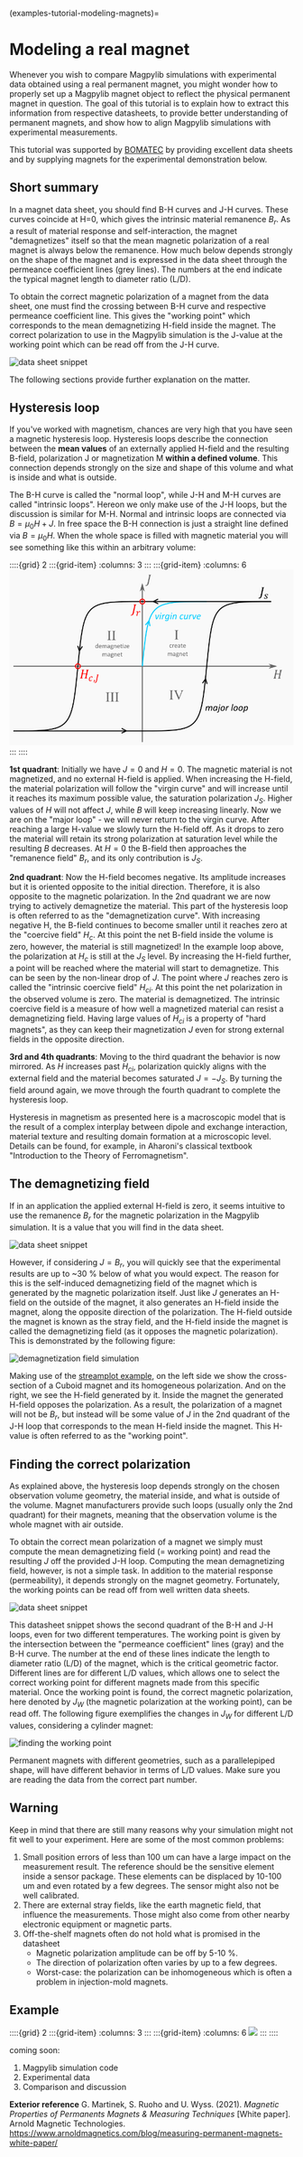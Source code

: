 (examples-tutorial-modeling-magnets)=

# Modeling a real magnet

Whenever you wish to compare Magpylib simulations with experimental data
obtained using a real permanent magnet, you might wonder how to properly set up
a Magpylib magnet object to reflect the physical permanent magnet in question.
The goal of this tutorial is to explain how to extract this information from
respective datasheets, to provide better understanding of permanent magnets, and
show how to align Magpylib simulations with experimental measurements.

This tutorial was supported by [BOMATEC](https://www.bomatec.com/de) by
providing excellent data sheets and by supplying magnets for the experimental
demonstration below.

## Short summary

In a magnet data sheet, you should find B-H curves and J-H curves. These curves
coincide at H=0, which gives the intrinsic material remanence $B_r$. As a result
of material response and self-interaction, the magnet "demagnetizes" itself so
that the mean magnetic polarization of a real magnet is always below the
remanence. How much below depends strongly on the shape of the magnet and is
expressed in the data sheet through the permeance coefficient lines (grey
lines). The numbers at the end indicate the typical magnet length to diameter
ratio (L/D).

To obtain the correct magnetic polarization of a magnet from the data sheet, one
must find the crossing between B-H curve and respective permeance coefficient
line. This gives the "working point" which corresponds to the mean demagnetizing
H-field inside the magnet. The correct polarization to use in the Magpylib
simulation is the J-value at the working point which can be read off from the
J-H curve.

![data sheet snippet](../../../_static/images/examples_tutorial_magnet_datasheet2.png)

The following sections provide further explanation on the matter.

## Hysteresis loop

If you've worked with magnetism, chances are very high that you have seen a
magnetic hysteresis loop. Hysteresis loops describe the connection between the
**mean values** of an externally applied H-field and the resulting B-field,
polarization J or magnetization M **within a defined volume**. This connection
depends strongly on the size and shape of this volume and what is inside and
what is outside.

The B-H curve is called the "normal loop", while J-H and M-H curves are called
"intrinsic loops". Hereon we only make use of the J-H loops, but the discussion
is similar for M-H. Normal and intrinsic loops are connected via
$B = \mu_0 H + J$. In free space the B-H connection is just a straight line
defined via $B = \mu_0 H$. When the whole space is filled with magnetic material
you will see something like this within an arbitrary volume:

::::{grid} 2 :::{grid-item} :columns: 3 ::: :::{grid-item} :columns: 6
![hysteresis loops](../../../_static/images/examples_tutorial_magnet_hysteresis.png)
::: ::::

**1st quadrant**: Initially we have $J=0$ and $H=0$. The magnetic material is
not magnetized, and no external H-field is applied. When increasing the H-field,
the material polarization will follow the "virgin curve" and will increase until
it reaches its maximum possible value, the saturation polarization $J_S$. Higher
values of $H$ will not affect $J$, while $B$ will keep increasing linearly. Now
we are on the "major loop" - we will never return to the virgin curve. After
reaching a large H-value we slowly turn the H-field off. As it drops to zero the
material will retain its strong polarization at saturation level while the
resulting $B$ decreases. At $H = 0$ the B-field then approaches the "remanence
field" $B_r$, and its only contribution is $J_S$.

**2nd quadrant**: Now the H-field becomes negative. Its amplitude increases but
it is oriented opposite to the initial direction. Therefore, it is also opposite
to the magnetic polarization. In the 2nd quadrant we are now trying to actively
demagnetize the material. This part of the hysteresis loop is often referred to
as the "demagnetization curve". With increasing negative H, the B-field
continues to become smaller until it reaches zero at the "coercive field" $H_c$.
At this point the net B-field inside the volume is zero, however, the material
is still magnetized! In the example loop above, the polarization at $H_c$ is
still at the $J_S$ level. By increasing the H-field further, a point will be
reached where the material will start to demagnetize. This can be seen by the
non-linear drop of $J$. The point where $J$ reaches zero is called the
"intrinsic coercive field" $H_{ci}$. At this point the net polarization in the
observed volume is zero. The material is demagnetized. The intrinsic coercive
field is a measure of how well a magnetized material can resist a demagnetizing
field. Having large values of $H_{ci}$ is a property of "hard magnets", as they
can keep their magnetization $J$ even for strong external fields in the opposite
direction.

**3rd and 4th quadrants**: Moving to the third quadrant the behavior is now
mirrored. As $H$ increases past $H_{ci}$, polarization quickly aligns with the
external field and the material becomes saturated $J=-J_S$. By turning the field
around again, we move through the fourth quadrant to complete the hysteresis
loop.

Hysteresis in magnetism as presented here is a macroscopic model that is the
result of a complex interplay between dipole and exchange interaction, material
texture and resulting domain formation at a microscopic level. Details can be
found, for example, in Aharoni's classical textbook "Introduction to the Theory
of Ferromagnetism".

## The demagnetizing field

If in an application the applied external H-field is zero, it seems intuitive to
use the remanence $B_r$ for the magnetic polarization in the Magpylib
simulation. It is a value that you will find in the data sheet.

![data sheet snippet](../../../_static/images/examples_tutorial_magnet_table.png)

However, if considering $J=B_r$, you will quickly see that the experimental
results are up to ~30 % below of what you would expect. The reason for this is
the self-induced demagnetizing field of the magnet which is generated by the
magnetic polarization itself. Just like $J$ generates an H-field on the outside
of the magnet, it also generates an H-field inside the magnet, along the
opposite direction of the polarization. The H-field outside the magnet is known
as the stray field, and the H-field inside the magnet is called the
demagnetizing field (as it opposes the magnetic polarization). This is
demonstrated by the following figure:

![demagnetization field simulation](../../../_static/images/examples_tutorial_magnet_fieldcomparison.png)

Making use of the [streamplot example](examples-vis-mpl-streamplot), on the left
side we show the cross-section of a Cuboid magnet and its homogeneous
polarization. And on the right, we see the H-field generated by it. Inside the
magnet the generated H-field opposes the polarization. As a result, the
polarization of a magnet will not be $B_r$, but instead will be some value of
$J$ in the 2nd quadrant of the J-H loop that corresponds to the mean H-field
inside the magnet. This H-value is often referred to as the "working point".

## Finding the correct polarization

As explained above, the hysteresis loop depends strongly on the chosen
observation volume geometry, the material inside, and what is outside of the
volume. Magnet manufacturers provide such loops (usually only the 2nd quadrant)
for their magnets, meaning that the observation volume is the whole magnet with
air outside.

To obtain the correct mean polarization of a magnet we simply must compute the
mean demagnetizing field (= working point) and read the resulting $J$ off the
provided J-H loop. Computing the mean demagnetizing field, however, is not a
simple task. In addition to the material response (permeability), it depends
strongly on the magnet geometry. Fortunately, the working points can be read off
from well written data sheets.

![data sheet snippet](../../../_static/images/examples_tutorial_magnet_datasheet.png)

This datasheet snippet shows the second quadrant of the B-H and J-H loops, even
for two different temperatures. The working point is given by the intersection
between the "permeance coefficient" lines (gray) and the B-H curve. The number
at the end of these lines indicate the length to diameter ratio (L/D) of the
magnet, which is the critical geometric factor. Different lines are for
different L/D values, which allows one to select the correct working point for
different magnets made from this specific material. Once the working point is
found, the correct magnetic polarization, here denoted by $J_W$ (the magnetic
polarization at the working point), can be read off. The following figure
exemplifies the changes in $J_W$ for different L/D values, considering a
cylinder magnet:

![finding the working point](../../../_static/images/examples_tutorial_magnet_LDratio.png)

Permanent magnets with different geometries, such as a parallelepiped shape,
will have different behavior in terms of L/D values. Make sure you are reading
the data from the correct part number.

## Warning

Keep in mind that there are still many reasons why your simulation might not fit
well to your experiment. Here are some of the most common problems:

1. Small position errors of less than 100 um can have a large impact on the
   measurement result. The reference should be the sensitive element inside a
   sensor package. These elements can be displaced by 10-100 um and even rotated
   by a few degrees. The sensor might also not be well calibrated.
2. There are external stray fields, like the earth magnetic field, that
   influence the measurements. Those might also come from other nearby
   electronic equipment or magnetic parts.
3. Off-the-shelf magnets often do not hold what is promised in the datasheet
   - Magnetic polarization amplitude can be off by 5-10 %.
   - The direction of polarization often varies by up to a few degrees.
   - Worst-case: the polarization can be inhomogeneous which is often a problem
     in injection-mold magnets.

## Example

::::{grid} 2 :::{grid-item} :columns: 3 ::: :::{grid-item} :columns: 6
![](../../../_static/images/examples_icon_WIP.png) ::: ::::

coming soon:

1. Magpylib simulation code
2. Experimental data
3. Comparison and discussion

**Exterior reference**
G. Martinek, S. Ruoho and U. Wyss. (2021). *Magnetic Properties of Permanents Magnets & Measuring Techniques* [White paper]. Arnold Magnetic Technologies. https://www.arnoldmagnetics.com/blog/measuring-permanent-magnets-white-paper/
